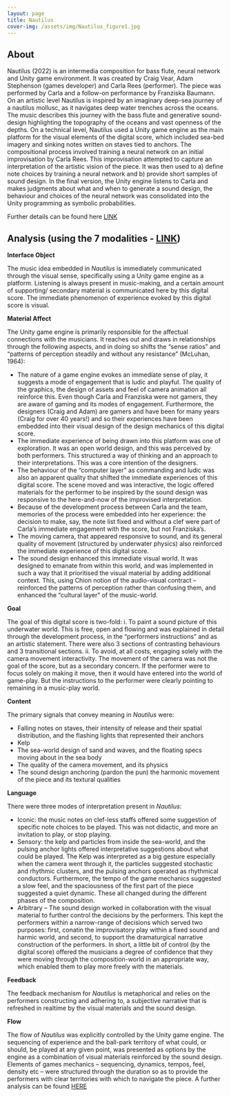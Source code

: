 ```yaml
---
layout: page
title: Nautilus
cover-img: /assets/img/Nautilus_figure1.jpg
---
```



## About

Nautilus (2022) is an intermedia composition for bass flute, neural network and Unity game environment. It was created by Craig Vear, Adam Stephenson (games developer) and Carla Rees (performer). The piece was performed by Carla and a follow-on performance by Franziska Baumann. On an artistic level Nautilus is inspired by an imaginary deep-sea journey of a nautilus mollusc, as it navigates deep water trenches across the oceans. The music describes this journey with the bass flute and generative sound-design highlighting the topography of the oceans and vast openness of the depths. On a technical level, Nautilus used a Unity game engine as the main platform for the visual elements of the digital score, which included sea-bed imagery and sinking notes written on staves tied to anchors. The compositional process involved training a neural network on an initial improvisation by Carla Rees. This improvisation attempted to capture an interpretation of the artistic vision of the piece. It was then used to a) define note choices by training a neural network and b) provide short samples of sound design. In the final version, the Unity engine listens to Carla and makes judgments about what and when to generate a sound design, the behaviour and choices of the neural network was consolidated into the Unity programming as symbolic probabilities. 

Further details can be found here [LINK](../_posts/2022-01-27-Nautilus.md)


## Analysis (using the 7 modalities - [LINK](/seven_modalities.md))

**Interface Object**

The music idea embedded in *Nautilus* is immediately communicated through the visual sense, specifically using a Unity game engine as a platform. Listening is always present in music-making, and a certain amount of supporting/ secondary material is communicated here by this digital score. The immediate phenomenon of experience evoked by this digital score is visual.

**Material Affect**

The Unity game engine is primarily responsible for the affectual connections with the musicians. It reaches out and draws in relationships through the following aspects, and in doing so shifts the “sense ratios” and “patterns of perception steadily and without any resistance” (McLuhan, 1964):

-	The nature of a game engine evokes an immediate sense of play, it suggests a mode of engagement that is ludic and playful. The quality of the graphics, the design of assets and feel of camera animation all reinforce this. Even though Carla and Franziska were not gamers, they are aware of gaming and its modes of engagement. Furthermore, the designers (Craig and Adam) are gamers and have been for many years (Craig for over 40 years!) and so their experiences have been embedded into their visual design of the design mechanics of this digital score.
-	The immediate experience of being drawn into this platform was one of exploration. It was an open world design, and this was perceived by both performers. This structured a way of thinking and an approach to their interpretations. This was a core intention of the designers.
-	The behaviour of the “computer layer” as commanding and ludic was also an apparent quality that shifted the immediate experiences of this digital score. The scene moved and was interactive, the logic offered materials for the performer to be inspired by the sound design was responsive to the here-and-now of the improvised interpretation.
-	Because of the development process between Carla and the team, memories of the process were embedded into her experience: the decision to make, say, the note list fixed and without a clef were part of Carla’s immediate engagement with the score, but not Franziska’s.
-	The moving camera, that appeared responsive to sound, and its general quality of movement (structured by underwater physics) also reinforced the immediate experience of this digital score. 
-	The sound design enhanced this immediate visual world. It was designed to emanate from within this world, and was implemented in such a way that it prioritised the visual material by adding additional context. This, using Chion notion of the audio-visual contract – reinforced the patterns of perception rather than confusing them, and enhanced the “cultural layer” of the music-world.

**Goal**

The goal of this digital score is two-fold:
i.	To paint a sound picture of this underwater world. This is free, open and flowing and was explained in detail through the development process, in the “performers instructions” and as an artistic statement. There were also 3 sections of contrasting behaviours and 3 transitional sections.
ii.	To avoid, at all costs, engaging solely with the camera movement interactivity. The movement of the camera was not the goal of the score, but as a secondary concern. If the performer were to focus solely on making it move, then it would have entered into the world of game-play. But the instructions to the performer were clearly pointing to remaining in a music-play world.


**Content**

The primary signals that convey meaning in *Nautilus* were:
-	Falling notes on staves, their intensity of release and their spatial distribution, and the flashing lights that represented their anchors
-	Kelp
-	The sea-world design of sand and waves, and the floating specs moving about in the sea body
-	The quality of the camera movement, and its physics
-	The sound design anchoring (pardon the pun) the harmonic movement of the piece and its textural qualities


**Language**

There were three modes of interpretation present in *Nautilus*:

-	Iconic: the music notes on clef-less staffs offered some suggestion of specific note choices to be played. This was not didactic, and more an invitation to play, or stop playing.
-	Sensory: the kelp and particles from inside the sea-world, and the pulsing anchor lights offered interpretative suggestions about what could be played. The Kelp was interpreted as a big gesture especially when the camera went through it, the particles suggested stochastic and rhythmic clusters, and the pulsing anchors operated as rhythmical conductors. Furthermore, the tempo of the game mechanics suggested a slow feel, and the spaciousness of the first part of the piece suggested a quiet dynamic. These all changed during the different phases of the composition.
-	Arbitrary – The sound design worked in collaboration with the visual material to further control the decisions by the performers. This kept the performers within a narrow-range of decisions which served two purposes: first, conatin the improvisatory play within a fixed sound and harmic world, and second, to support the dramaturgical narrative construction of the performers. In short, a little bit of control (by the digital score) offered the musicians a degree of confidence that they were moving through the composition-world in an appropriate way, which enabled them to play more freely with the materials.


**Feedback**

The feedback mechanism for *Nautilus* is metaphorical and relies on the performers constructing and adhering to, a subjective narrative that is refreshed in realtime by the visual materials and the sound design. 


**Flow**

The flow of *Nautilus* was explicitly controlled by the Unity game engine. The sequencing of experience and the ball-park territory of what could, or should, be played at any given point, was presented as options by the engine as a combination of visual materials reinforced by the sound design. Elements of games mechanics – sequencing, dynamics, tempos, feel, density etc – were structured through the duration so as to provide the performers with clear territories with which to navigate the piece. A further analysis can be found [HERE](../_posts/2022-01-27-Nautilus.md)
